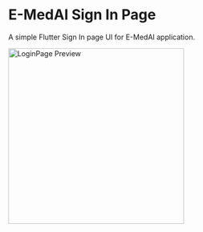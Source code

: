 # E-MedAI Sign In Page

A simple Flutter Sign In page UI for E-MedAI application.

<img src="https://github.com/dipsankadariya/Login-UI/assets/139572157/5380c9cc-8687-4f14-906a-5ef687eb2735" alt="LoginPage Preview" width="350"/>

